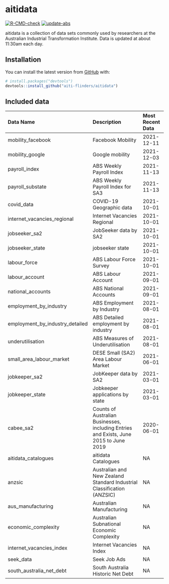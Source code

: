 
<!-- README.md is generated from README.Rmd. Please edit that file -->

# aitidata

<!-- badges: start -->

[![R-CMD-check](https://github.com/aiti-flinders/aitidata/actions/workflows/R-CMD-check.yaml/badge.svg)](https://github.com/aiti-flinders/aitidata/actions/workflows/R-CMD-check.yaml)
[![update-abs](https://github.com/aiti-flinders/aitidata/workflows/update-abs/badge.svg)](https://github.com/aiti-flinders/aitidata/actions)
<!-- badges: end -->

aitidata is a collection of data sets commonly used by researchers at
the Australian Industrial Transformation Institute. Data is updated at
about 11:30am each day.

## Installation

You can install the latest version from [GitHub](https://github.com/)
with:

``` r
# install.packages("devtools")
devtools::install_github("aiti-flinders/aitidata")
```

## Included data

| Data Name                          | Description                                                                           | Most Recent Data |
|:-----------------------------------|:--------------------------------------------------------------------------------------|:-----------------|
| mobility\_facebook                 | Facebook Mobility                                                                     | 2021-12-11       |
| mobility\_google                   | Google mobility                                                                       | 2021-12-03       |
| payroll\_index                     | ABS Weekly Payroll Index                                                              | 2021-11-13       |
| payroll\_substate                  | ABS Weekly Payroll Index for SA3                                                      | 2021-11-13       |
| covid\_data                        | COVID-19 Geographic data                                                              | 2021-10-01       |
| internet\_vacancies\_regional      | Internet Vacancies Regional                                                           | 2021-10-01       |
| jobseeker\_sa2                     | JobSeeker data by SA2                                                                 | 2021-10-01       |
| jobseeker\_state                   | jobseeker state                                                                       | 2021-10-01       |
| labour\_force                      | ABS Labour Force Survey                                                               | 2021-10-01       |
| labour\_account                    | ABS Labour Account                                                                    | 2021-09-01       |
| national\_accounts                 | ABS National Accounts                                                                 | 2021-09-01       |
| employment\_by\_industry           | ABS Employment by Industry                                                            | 2021-08-01       |
| employment\_by\_industry\_detailed | ABS Detailed employment by industry                                                   | 2021-08-01       |
| underutilisation                   | ABS Measures of Underutilisation                                                      | 2021-08-01       |
| small\_area\_labour\_market        | DESE Small (SA2) Area Labour Market                                                   | 2021-06-01       |
| jobkeeper\_sa2                     | JobKeeper data by SA2                                                                 | 2021-03-01       |
| jobkeeper\_state                   | Jobkeeper applications by state                                                       | 2021-03-01       |
| cabee\_sa2                         | Counts of Australian Businesses, including Entries and Exists, June 2015 to June 2019 | 2020-06-01       |
| aitidata\_catalogues               | aitidata Catalogues                                                                   | NA               |
| anzsic                             | Australian and New Zealand Standard Industrial Classification (ANZSIC)                | NA               |
| aus\_manufacturing                 | Australian Manufacturing                                                              | NA               |
| economic\_complexity               | Australian Subnational Economic Complexity                                            | NA               |
| internet\_vacancies\_index         | Internet Vacancies Index                                                              | NA               |
| seek\_data                         | Seek Job Ads                                                                          | NA               |
| south\_australia\_net\_debt        | South Australia Historic Net Debt                                                     | NA               |
